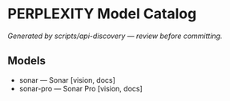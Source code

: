 # PERPLEXITY Model Catalog

_Generated by scripts/api-discovery — review before committing._

## Models

- sonar — Sonar [vision, docs]
- sonar-pro — Sonar Pro [vision, docs]